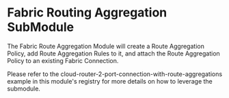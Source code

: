 # Fabric Routing Aggregation SubModule

The Fabric Route Aggregation Module will create a Route Aggregation Policy, add Route Aggregation Rules to it,
and attach the Route Aggregation Policy to an existing Fabric Connection.

Please refer to the cloud-router-2-port-connection-with-route-aggregations example in this module's
registry for more details on how to leverage the submodule.

<!-- BEGIN_TF_DOCS -->
<!-- END_TF_DOCS -->
